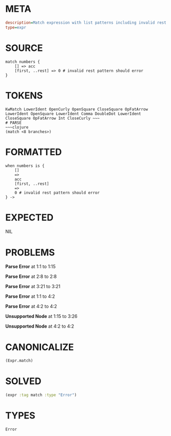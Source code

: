 # META
~~~ini
description=Match expression with list patterns including invalid rest pattern
type=expr
~~~
# SOURCE
~~~roc
match numbers {
    [] => acc
    [first, ..rest] => 0 # invalid rest pattern should error
}
~~~
# TOKENS
~~~text
KwMatch LowerIdent OpenCurly OpenSquare CloseSquare OpFatArrow LowerIdent OpenSquare LowerIdent Comma DoubleDot LowerIdent CloseSquare OpFatArrow Int CloseCurly ~~~
# PARSE
~~~clojure
(match <8 branches>)
~~~
# FORMATTED
~~~roc
when numbers is {
	[]
	=>
	acc
	[first, ..rest]
	=>
	0 # invalid rest pattern should error
} -> 
~~~
# EXPECTED
NIL
# PROBLEMS
**Parse Error**
at 1:1 to 1:15

**Parse Error**
at 2:8 to 2:8

**Parse Error**
at 3:21 to 3:21

**Parse Error**
at 1:1 to 4:2

**Parse Error**
at 4:2 to 4:2

**Unsupported Node**
at 1:15 to 3:26

**Unsupported Node**
at 4:2 to 4:2

# CANONICALIZE
~~~clojure
(Expr.match)
~~~
# SOLVED
~~~clojure
(expr :tag match :type "Error")
~~~
# TYPES
~~~roc
Error
~~~
